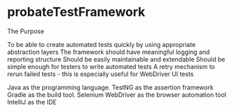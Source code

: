 # probateTestFramework


The Purpose 

To be able to create automated tests quickly by using appropriate abstraction layers
The framework should have meaningful logging and reporting structure
Should be easily maintainable and extendable
Should be simple enough for testers to write automated tests
A retry mechanism to rerun failed tests - this is especially useful for WebDriver UI tests

Java as the programming language.
TestNG as the assertion framework
Gradle as the build tool.
Selenium WebDriver as the browser automation tool
IntelliJ as the IDE
